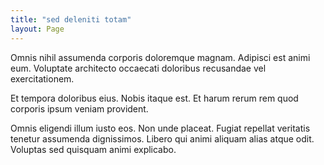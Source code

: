 ```yaml
---
title: "sed deleniti totam"
layout: Page
---
```

Omnis nihil assumenda corporis doloremque magnam. Adipisci est animi eum. Voluptate architecto occaecati doloribus recusandae vel exercitationem.
 Et tempora doloribus eius. Nobis itaque est. Et harum rerum rem quod corporis ipsum veniam provident.
 Omnis eligendi illum iusto eos. Non unde placeat. Fugiat repellat veritatis tenetur assumenda dignissimos. Libero qui animi aliquam alias atque odit. Voluptas sed quisquam animi explicabo.
